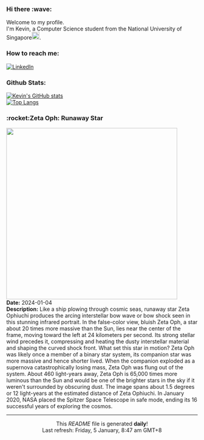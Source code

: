 <h3>Hi there :wave:</h3>

Welcome to my profile.   
I'm Kevin, a Computer Science student from the National University of Singapore<img src="https://img.icons8.com/color/96/000000/singapore-circular.png" width="20px"/>.</p>

<h3>How to reach me: </h3>
<a href="https://www.linkedin.com/in/kevin-foong/"><img alt="LinkedIn" src="https://img.shields.io/badge/linkedin-%230077B5.svg?&style=for-the-badge&logo=linkedin&logoColor=white" /></a> 

<h3>Github Stats: </h3> 

[![Kevin's GitHub stats](https://github-readme-stats.vercel.app/api?username=kevin9foong&theme=tokyonight)](https://github.com/anuraghazra/github-readme-stats) <br/>
[![Top Langs](https://github-readme-stats.vercel.app/api/top-langs/?username=kevin9foong&layout=compact&theme=tokyonight)](https://github.com/anuraghazra/github-readme-stats)

<h3>:rocket:Zeta Oph: Runaway Star</h3> 
<img width="450" src="https:&#x2F;&#x2F;apod.nasa.gov&#x2F;apod&#x2F;image&#x2F;2401&#x2F;ZetaOph_spitzer_4015.jpg" /><br/>
<b>Date:</b> 2024-01-04<br/>
<b>Description:</b> Like a ship plowing through cosmic seas, runaway star Zeta Ophiuchi produces the arcing interstellar bow wave or bow shock seen in this stunning infrared portrait. In the false-color view, bluish Zeta Oph, a star about 20 times more massive than the Sun, lies near the center of the frame, moving toward the left at 24 kilometers per second. Its strong stellar wind precedes it, compressing and heating the dusty interstellar material and shaping the curved shock front. What set this star in motion? Zeta Oph was likely once a member of a binary star system, its companion star was more massive and hence shorter lived. When the companion exploded as a supernova catastrophically losing mass, Zeta Oph was flung out of the system.  About 460 light-years away, Zeta Oph is 65,000 times more luminous than the Sun and would be one of the brighter stars in the sky if it weren&#39;t surrounded by obscuring dust. The image spans about 1.5 degrees or 12 light-years at the estimated distance of Zeta Ophiuchi. In January 2020, NASA placed the Spitzer Space Telescope in safe mode, ending its 16 successful years of exploring the cosmos.<br/>

------------
<p align="center">This <i>README</i> file is generated <b>daily</b>!</br>
Last refresh: Friday, 5 January, 8:47 am GMT+8<br />